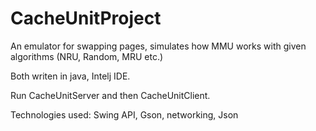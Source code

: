 # CacheUnitProject

 An emulator for swapping pages, simulates how MMU works with given algorithms
(NRU, Random, MRU etc.)

Both writen in java, Intelj IDE.

Run CacheUnitServer and then CacheUnitClient.

Technologies used: Swing API, Gson, networking, Json
